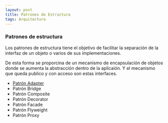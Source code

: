 ```yaml
---
layout: post
title: Patrones de Estructura
tags: Arquitectura
---
```


### Patrones de estructura ###

Los patrones de estructura tiene el objetivo de facilitar la separación de la interfaz de un objeto o varios de sus implementaciones.

De esta forma se proporcina de un mecanismo de encapsulación de objetos donde se aumenta la abstracción dentro de la aplicaión. Y el mecanismo que queda publico y con acceso son estas interfaces.

- [Patrón Adapter](patron-adapter "Patrón Adapter")
- Patrón Bridge
- Patrón Composite
- Patrón Decorator
- Patrón Facade
- Patrón Flyweight
- Patrón Proxy
